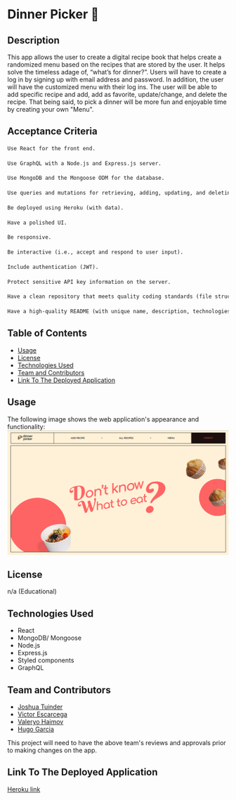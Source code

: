 # Dinner Picker 🥐

## Description

This app allows the user to create a digital recipe book that helps create a randomized menu based on the recipes that are stored by the user. It helps solve the timeless adage of, “what’s for dinner?”. Users will have to create a log in by signing up with email address and password. In addition, the user will have the customized menu with their log ins. The user will be able to add specific recipe and add, add as favorite, update/change, and delete the recipe. That being said, to pick a dinner will be more fun and enjoyable time by creating your own "Menu".

## Acceptance Criteria

```md
Use React for the front end.

Use GraphQL with a Node.js and Express.js server.

Use MongoDB and the Mongoose ODM for the database.

Use queries and mutations for retrieving, adding, updating, and deleting data.

Be deployed using Heroku (with data).

Have a polished UI.

Be responsive.

Be interactive (i.e., accept and respond to user input).

Include authentication (JWT).

Protect sensitive API key information on the server.

Have a clean repository that meets quality coding standards (file structure, naming conventions, best practices for class and id naming conventions, indentation, high-quality comments, and so on).

Have a high-quality README (with unique name, description, technologies used, screenshot, and link to deployed application).
```

## Table of Contents

- [Usage](#usage)
- [License](#license)
- [Technologies Used](#technologiest-used)
- [Team and Contributors](#team-and-contributors)
- [Link To The Deployed Application](#link-to-the-deployed-application)

## Usage

The following image shows the web application's appearance and functionality:
![Screenshot Recipe](/assets/images/screenshot.png)

## License

n/a (Educational)

## Technologies Used

- React
- MongoDB/ Mongoose
- Node.js
- Express.js
- Styled components
- GraphQL

## Team and Contributors

- [Joshua Tuinder](https://github.com/TuinderJ)
- [Victor Escarcega](https://github.com/bornoflightning)
- [Valeryo Haimov](https://github.com/Valeryo145)
- [Hugo Garcia](https://github.com/Hugooloya)

This project will need to have the above team's reviews and approvals prior to making changes on the app.

## Link To The Deployed Application

[Heroku link](https://www.dinnerpicker.online)
